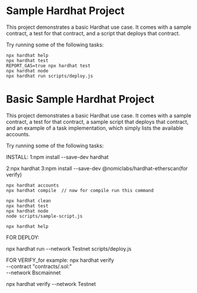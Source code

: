 # Sample Hardhat Project

This project demonstrates a basic Hardhat use case. It comes with a sample contract, a test for that contract, and a script that deploys that contract.

Try running some of the following tasks:

```shell
npx hardhat help
npx hardhat test
REPORT_GAS=true npx hardhat test
npx hardhat node
npx hardhat run scripts/deploy.js
```
# Basic Sample Hardhat Project

This project demonstrates a basic Hardhat use case. It comes with a sample contract, a test for that contract, a sample script that deploys that contract, and an example of a task implementation, which simply lists the available accounts.

Try running some of the following tasks:


INSTALL:
1:npm install --save-dev hardhat   

2:npx hardhat
3:npm install --save-dev @nomiclabs/hardhat-etherscan(for verify)


```shell
npx hardhat accounts
npx hardhat compile  // now for compile run this command

npx hardhat clean
npx hardhat test
npx hardhat node
node scripts/sample-script.js 

npx hardhat help
```
FOR DEPLOY:

npx hardhat run --network Testnet scripts/deploy.js 

FOR VERIFY_for example:
 npx hardhat verify \
--contract "contracts/.sol:" \
--network Bscmainnet 
  

 npx hardhat verify  --network Testnet





